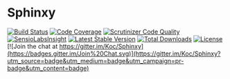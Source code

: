 Sphinxy
=======

[![Build Status](https://travis-ci.org/Koc/Sphinxy.png?branch=master)](https://travis-ci.org/Koc/Sphinxy)
[![Code Coverage](https://scrutinizer-ci.com/g/Koc/Sphinxy/badges/coverage.png?b=master)](https://scrutinizer-ci.com/g/Koc/Sphinxy/?branch=master)
[![Scrutinizer Code Quality](https://scrutinizer-ci.com/g/Koc/Sphinxy/badges/quality-score.png?b=master)](https://scrutinizer-ci.com/g/Koc/Sphinxy/?branch=master)
[![SensioLabsInsight](https://insight.sensiolabs.com/projects/b14cddad-f769-4e0a-8dce-7698bd4e1f7d/mini.png)](https://insight.sensiolabs.com/projects/b14cddad-f769-4e0a-8dce-7698bd4e1f7d)
[![Latest Stable Version](https://poser.pugx.org/brouzie/sphinxy/v/stable)](https://packagist.org/packages/brouzie/sphinxy)
[![Total Downloads](https://poser.pugx.org/brouzie/sphinxy/downloads)](https://packagist.org/packages/brouzie/sphinxy)
[![License](https://poser.pugx.org/brouzie/sphinxy/license)](https://packagist.org/packages/brouzie/sphinxy)
[![Join the chat at https://gitter.im/Koc/Sphinxy](https://badges.gitter.im/Join%20Chat.svg)](https://gitter.im/Koc/Sphinxy?utm_source=badge&utm_medium=badge&utm_campaign=pr-badge&utm_content=badge)
